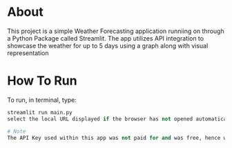 # About
This project is a simple Weather Forecasting application runniing on through a Python Package called Streamlit.
The app utilizes API integration to showcase the weather for up to 5 days using a graph along with visual representation  
# How To Run
To run, in terminal, type:
```python
streamlit run main.py
select the local URL displayed if the browser has not opened automatically.

# Note
The API Key used within this app was not paid for and was free, hence why i decided to keep it visible within the code



